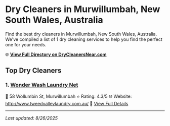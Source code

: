 # Dry Cleaners in Murwillumbah, New South Wales, Australia

Find the best dry cleaners in Murwillumbah, New South Wales, Australia. We've compiled a list of 1 dry cleaning services to help you find the perfect one for your needs.

🌐 **[View Full Directory on DryCleanersNear.com](https://drycleanersnear.com/city/Australia/New%20South%20Wales/Murwillumbah)**

## Top Dry Cleaners

### 1. [Wonder Wash Laundry Net](https://drycleanersnear.com/dryCleaner/68aa732e39cc7c08990058eb/wonder-wash-laundry-net)
📍 58 Wollumbin St, Murwillumbah
⭐ Rating: 4.3/5
🌐 Website: http://www.tweedvalleylaundry.com.au/
🔗 [View Full Details](https://drycleanersnear.com/dryCleaner/68aa732e39cc7c08990058eb/wonder-wash-laundry-net)


---

*Last updated: 8/26/2025*
